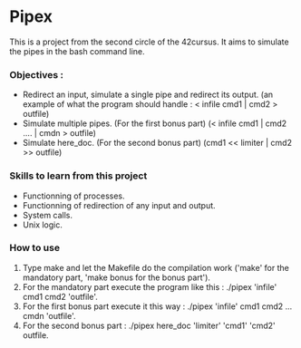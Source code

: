 # Pipex

This is a project from the second circle of the 42cursus.
It aims to simulate the pipes in the bash command line.

### Objectives :
  * Redirect an input, simulate a single pipe and redirect its output. (an example of what the program should handle : < infile cmd1 | cmd2 > outfile)
  * Simulate multiple pipes. (For the first bonus part) (< infile cmd1 | cmd2 .... | cmdn > outfile)
  * Simulate here_doc. (For the second bonus part) (cmd1 << limiter | cmd2 >> outfile)

### Skills to learn from this project
  * Functionning of processes.
  * Functionning of redirection of any input and output.
  * System calls.
  * Unix logic.
  
### How to use
  1. Type make and let the Makefile do the compilation work ('make' for the mandatory part, 'make bonus for the bonus part').
  2. For the mandatory part execute the program like this : ./pipex 'infile' cmd1 cmd2 'outfile'.
  3. For the first bonus part execute it this way : ./pipex 'infile' cmd1 cmd2 ... cmdn 'outfile'.
  4. For the second bonus part : ./pipex here_doc 'limiter' 'cmd1' 'cmd2' outfile.
